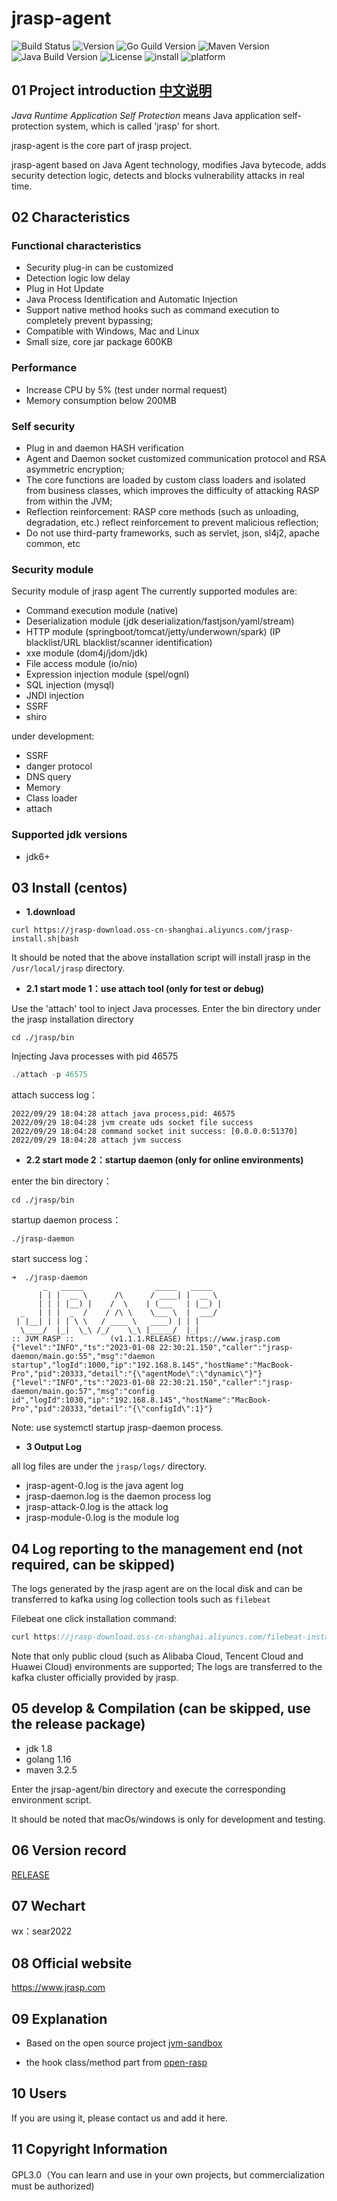 # jrasp-agent

![Build Status](https://img.shields.io/badge/Build-passing-brightgreen)
![Version](https://img.shields.io/badge/Version-1.1.2-informational)
![Go Guild Version](https://img.shields.io/badge/Go-v1.19.6+-blue)
![Maven Version](https://img.shields.io/badge/Maven-v3.8.0-blue)
![Java Build Version](https://img.shields.io/badge/Java-v1.6+-blue)
![License](https://img.shields.io/badge/License-LGPL3.0-informational)
![install](https://img.shields.io/badge/install-5000%2B-yellowgreen)
![platform](https://img.shields.io/badge/platform-linux%7CmacOS%7Cwindows-success)

## 01 Project introduction [中文说明](README_ch.md)

_Java Runtime Application Self Protection_ means Java application self-protection system, which is called 'jrasp' for short.

jrasp-agent is the core part of jrasp project.

jrasp-agent based on Java Agent technology, modifies Java bytecode, adds security detection logic, detects and blocks vulnerability attacks in real time.

## 02 Characteristics

### Functional characteristics

- Security plug-in can be customized
- Detection logic low delay
- Plug in Hot Update
- Java Process Identification and Automatic Injection
- Support native method hooks such as command execution to completely prevent bypassing;
- Compatible with Windows, Mac and Linux
- Small size, core jar package 600KB

### Performance
- Increase CPU by 5% (test under normal request)
- Memory consumption below 200MB

### Self security

- Plug in and daemon HASH verification
- Agent and Daemon socket customized communication protocol and RSA asymmetric encryption;
- The core functions are loaded by custom class loaders and isolated from business classes, which improves the difficulty of attacking RASP from within the JVM;
- Reflection reinforcement: RASP core methods (such as unloading, degradation, etc.) reflect reinforcement to prevent malicious reflection;
- Do not use third-party frameworks, such as servlet, json, sl4j2, apache common, etc

### Security module

Security module of jrasp agent
The currently supported modules are:
- Command execution module (native)
- Deserialization module (jdk deserialization/fastjson/yaml/stream)
- HTTP module (springboot/tomcat/jetty/underwown/spark) (IP blacklist/URL blacklist/scanner identification)
- xxe module (dom4j/jdom/jdk)
- File access module (io/nio)
- Expression injection module (spel/ognl)
- SQL injection (mysql)
- JNDI injection
- SSRF
- shiro

under development:
- SSRF
- danger protocol
- DNS query 
- Memory 
- Class loader 
- attach

### Supported jdk versions

+ jdk6+

## 03 Install (centos)

- **1.download**

```shell
curl https://jrasp-download.oss-cn-shanghai.aliyuncs.com/jrasp-install.sh|bash
```

It should be noted that the above installation script will install jrasp in the `/usr/local/jrasp` directory.

- **2.1 start mode 1：use attach tool (only for test or debug)**

Use the 'attach' tool to inject Java processes. Enter the bin directory under the jrasp installation directory
```shell
cd ./jrasp/bin
```
Injecting Java processes with pid 46575
```java
./attach -p 46575
```

attach success log：
```shell
2022/09/29 18:04:28 attach java process,pid: 46575
2022/09/29 18:04:28 jvm create uds socket file success
2022/09/29 18:04:28 command socket init success: [0.0.0.0:51370]
2022/09/29 18:04:28 attach jvm success
```

- **2.2 start mode 2：startup daemon (only for online environments)**

enter the bin directory：
```shell
cd ./jrasp/bin
```
startup daemon process：
```shell
./jrasp-daemon
```
start success log：
```shell
➜  ./jrasp-daemon 
       _   _____                _____   _____  
      | | |  __ \      /\      / ____| |  __ \ 
      | | | |__) |    /  \    | (___   | |__) |
  _   | | |  _  /    / /\ \    \___ \  |  ___/ 
 | |__| | | | \ \   / ____ \   ____) | | |   
  \____/  |_|  \_\ /_/    \_\ |_____/  |_|
:: JVM RASP ::        (v1.1.1.RELEASE) https://www.jrasp.com
{"level":"INFO","ts":"2023-01-08 22:30:21.150","caller":"jrasp-daemon/main.go:55","msg":"daemon startup","logId":1000,"ip":"192.168.8.145","hostName":"MacBook-Pro","pid":20333,"detail":"{\"agentMode\":\"dynamic\"}"}
{"level":"INFO","ts":"2023-01-08 22:30:21.150","caller":"jrasp-daemon/main.go:57","msg":"config id","logId":1030,"ip":"192.168.8.145","hostName":"MacBook-Pro","pid":20333,"detail":"{\"configId\":1}"}
```
Note: use systemctl startup jrasp-daemon process.

- **3 Output Log**

all log files are under the `jrasp/logs/` directory.

+ jrasp-agent-0.log is the java agent log
+ jrasp-daemon.log is the daemon process log
+ jrasp-attack-0.log is the attack log
+ jrasp-module-0.log is the module log

## 04 Log reporting to the management end (not required, can be skipped)

The logs generated by the jrasp agent are on the local disk and can be transferred to kafka using log collection tools such as `filebeat` 

Filebeat one click installation command:
```java
curl https://jrasp-download.oss-cn-shanghai.aliyuncs.com/filebeat-install.sh|bash
```

Note that only public cloud (such as Alibaba Cloud, Tencent Cloud and Huawei Cloud) environments are supported; The logs are transferred to the kafka cluster officially provided by jrasp.

## 05 develop & Compilation (can be skipped, use the release package)

+ jdk 1.8
+ golang 1.16
+ maven 3.2.5

Enter the jrsap-agent/bin directory and execute the corresponding environment script.

It should be noted that macOs/windows is only for development and testing.


## 06 Version record

[RELEASE](CHANGELOG.md)

## 07 Wechart

wx：sear2022

## 08 Official website

https://www.jrasp.com

## 09 Explanation

+ Based on the open source project [jvm-sandbox](https://github.com/alibaba/jvm-sandbox)

+ the hook class/method part from [open-rasp](https://github.com/baidu/openrasp)
## 10 Users

If you are using it, please contact us and add it here.

## 11 Copyright Information

GPL3.0（You can learn and use in your own projects, but commercialization must be authorized)
